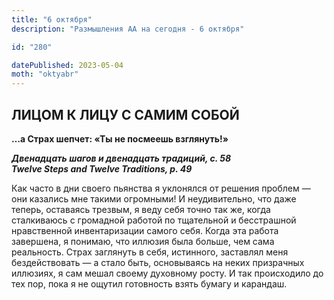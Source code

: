 ```yaml
---
title: "6 октября"
description: "Размышления АА на сегодня - 6 октября"

id: "280"

datePublished: 2023-05-04
moth: "oktyabr"
---
```


## ЛИЦОМ К ЛИЦУ С САМИМ СОБОЙ

**…а Страх шепчет: «Ты не посмеешь взглянуть!»**

**_Двенадцать шагов и двенадцать традиций, с. 58  
Twelve Steps and Twelve Traditions, p. 49_**

Как часто в дни своего пьянства я уклонялся от решения проблем — они казались
мне такими огромными! И неудивительно, что даже теперь, оставаясь трезвым, я
веду себя точно так же, когда сталкиваюсь с громадной работой по тщательной и
бесстрашной нравственной инвентаризации самого себя. Когда эта работа
завершена, я понимаю, что иллюзия была больше, чем сама реальность. Страх
заглянуть в себя, истинного, заставлял меня бездействовать — а стало быть,
основываясь на неких призрачных иллюзиях, я сам мешал своему духовному росту.
И так происходило до тех пор, пока я не ощутил готовность взять бумагу и
карандаш.
